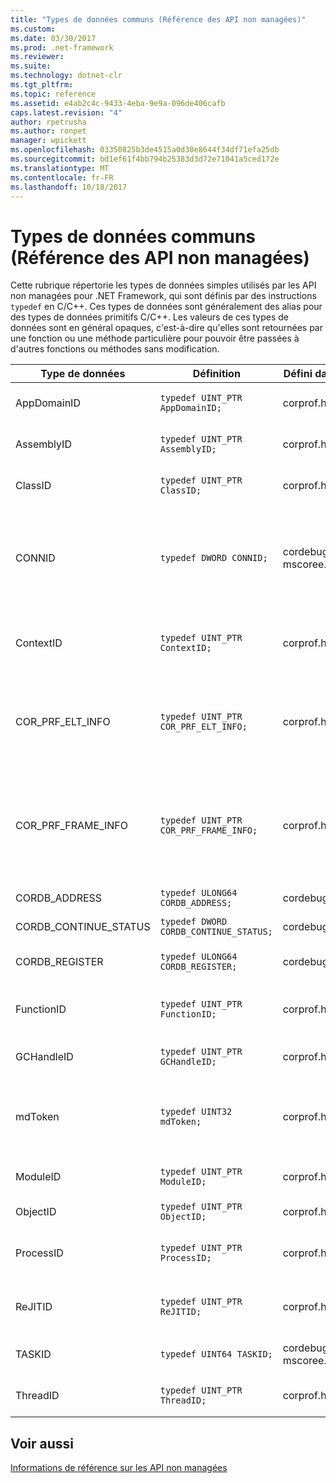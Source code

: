 ```yaml
---
title: "Types de données communs (Référence des API non managées)"
ms.custom: 
ms.date: 03/30/2017
ms.prod: .net-framework
ms.reviewer: 
ms.suite: 
ms.technology: dotnet-clr
ms.tgt_pltfrm: 
ms.topic: reference
ms.assetid: e4ab2c4c-9433-4eba-9e9a-096de406cafb
caps.latest.revision: "4"
author: rpetrusha
ms.author: ronpet
manager: wpickett
ms.openlocfilehash: 03350825b3de4515a0d30e8644f34df71efa25db
ms.sourcegitcommit: bd1ef61f4bb794b25383d3d72e71041a5ced172e
ms.translationtype: MT
ms.contentlocale: fr-FR
ms.lasthandoff: 10/18/2017
---
```

# <a name="common-data-types-unmanaged-api-reference"></a>Types de données communs (Référence des API non managées)
Cette rubrique répertorie les types de données simples utilisés par les API non managées pour .NET Framework, qui sont définis par des instructions `typedef` en C/C++. Ces types de données sont généralement des alias pour des types de données primitifs C/C++. Les valeurs de ces types de données sont en général opaques, c'est-à-dire qu'elles sont retournées par une fonction ou une méthode particulière pour pouvoir être passées à d'autres fonctions ou méthodes sans modification.  
  
|Type de données|Définition|Défini dans|Description|  
|---------------|----------------|----------------|-----------------|  
|AppDomainID|`typedef UINT_PTR AppDomainID;`|corprof.h|L'identificateur d'un domaine d'application.|  
|AssemblyID|`typedef UINT_PTR AssemblyID;`|corprof.h|L'identificateur d'un assembly.|  
|ClassID|`typedef UINT_PTR ClassID;`|corprof.h|L'identificateur d'une classe managée.|  
|CONNID|`typedef DWORD CONNID;`|cordebug.h, mscoree.h|L'identificateur de connexion pour un thread qui est connecté à une instance de Microsoft SQL Server.|  
|ContextID|`typedef UINT_PTR ContextID;`|corprof.h|L'identificateur du contexte associé à un thread managé particulier.|  
|COR_PRF_ELT_INFO|`typedef UINT_PTR COR_PRF_ELT_INFO;`|corprof.h|Un handle opaque qui représente des informations sur un frame de pile particulier.|  
|COR_PRF_FRAME_INFO|`typedef UINT_PTR COR_PRF_FRAME_INFO;`|corprof.h|Un handle opaque qui pointe vers un frame de pile. Il est valide seulement pendant le rappel auquel il est passé.|  
|CORDB_ADDRESS|`typedef ULONG64 CORDB_ADDRESS;`|cordebug.h|Une adresse en mémoire.|  
|CORDB_CONTINUE_STATUS|`typedef DWORD CORDB_CONTINUE_STATUS;`|cordebug.h|État de la continuation.|  
|CORDB_REGISTER|`typedef ULONG64 CORDB_REGISTER;`|cordebug.h|La valeur d'un registre du processeur.|  
|FunctionID|`typedef UINT_PTR FunctionID;`|corprof.h|L'identificateur d'une fonction ou d'une méthode.|  
|GCHandleID|`typedef UINT_PTR GCHandleID;`|corprof.h|Un handle de récupération de mémoire.|  
|mdToken|`typedef UINT32 mdToken;`|corprof.h|Jeton de métadonnées (une ligne dans une table de métadonnées).|  
|ModuleID|`typedef UINT_PTR ModuleID;`|corprof.h|L'identificateur d'un module d'assembly.|  
|ObjectID|`typedef UINT_PTR ObjectID;`|corprof.h|L'identificateur d'un objet.|  
|ProcessID|`typedef UINT_PTR ProcessID;`|corprof.h|L'identificateur d'un processus managé.|  
|ReJITID|`typedef UINT_PTR ReJITID;`|corprof.h|Identificateur d'une fonction traitée juste-à-temps.|  
|TASKID|`typedef UINT64 TASKID;`|cordebug.h, mscoree.h|L’identificateur d’un [ICLRTask](../../../docs/framework/unmanaged-api/hosting/iclrtask-interface.md) instance.|  
|ThreadID|`typedef UINT_PTR ThreadID;`|corprof.h|L'identificateur d'un thread managé.|  
  
## <a name="see-also"></a>Voir aussi  
 [Informations de référence sur les API non managées](../../../docs/framework/unmanaged-api/index.md)

